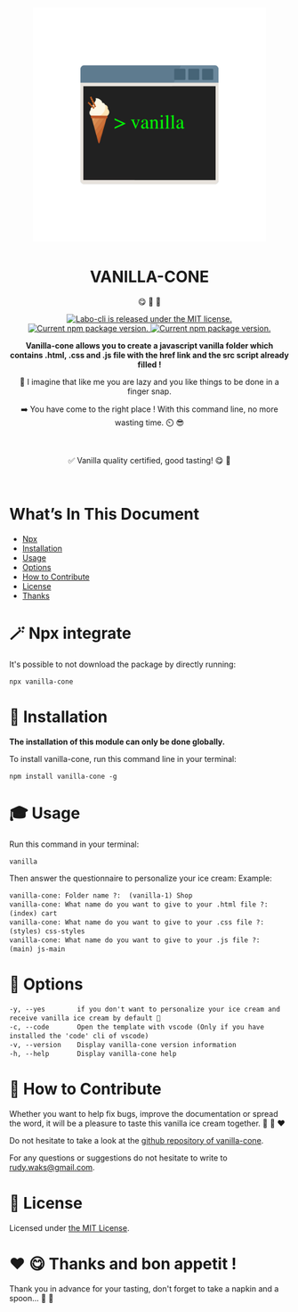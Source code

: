 <h1 align="center">
<img width="420" src="media/logo-vanilla-cone.png" alt="Chalk">
</h1>

<h1 align="center">VANILLA-CONE</h1>

<p align="center">
😋 🍦 🚀
<p>

<p align="center">
    <a href="https://github.com/mrwaks/vanilla-cone/blob/main/license" target="_blank">
        <img src="https://img.shields.io/badge/license-MIT-blue.svg" alt="Labo-cli is released under the MIT license." />
    </a>
    <a href="https://www.npmjs.com/package/vanilla-cone" target="_blank">
        <img src="https://img.shields.io/npm/v/vanilla-cone.svg" alt="Current npm package version." />
    </a>
    <a href="https://www.youtube.com/watch?v=LnqS6BnskIE" target="_blank">
        <img src="https://img.shields.io/badge/vanilla quality-certified-yellow" alt="Current npm package version." />
    </a>
<p>

<p align="center"><strong>Vanilla-cone allows you to create a javascript vanilla folder which contains .html, .css and .js file with the href link and the src script already filled !</strong></p>

<p align="center">🤔 I imagine that like me you are lazy and you like things to be done in a finger snap.</p>

<p align="center">➡️ You have come to the right place ! With this command line, no more wasting time. ⏲️ 😎</p>

<br>

<p align="center">✅ Vanilla quality certified, good tasting! 😋 🍦</p>

<br>

<h1>What’s In This Document</h1>

- <a href="#npx">Npx</a>
- <a href="#installation">Installation</a>
- <a href="#usage">Usage</a>
- <a href="#options">Options</a>
- <a href="#contribute">How to Contribute</a>
- <a href="#license">License</a>
- <a href="#thanks">Thanks</a>

<h1 id="npx">🪄 Npx integrate</h1>

<p>It's possible to not download the package by directly running:</p>

    npx vanilla-cone

<h1 id="installation">👷 Installation</h1>

<p style="font-weight:bold;">The installation of this module can only be done globally.</p>
<p>To install vanilla-cone, run this command line in your terminal:</p>

    npm install vanilla-cone -g

<h1 id="usage">🎓 Usage</h1>

<p>Run this command in your terminal:</p>

    vanilla

<p>Then answer the questionnaire to personalize your ice cream:
   Example:</p>

    vanilla-cone: Folder name ?:  (vanilla-1) Shop
    vanilla-cone: What name do you want to give to your .html file ?:  (index) cart
    vanilla-cone: What name do you want to give to your .css file ?:  (styles) css-styles
    vanilla-cone: What name do you want to give to your .js file ?:  (main) js-main

<h1 id="options">🔩 Options</h1>

    -y, --yes        if you don't want to personalize your ice cream and receive vanilla ice cream by default 🍦
    -c, --code       Open the template with vscode (Only if you have installed the 'code' cli of vscode)
    -v, --version    Display vanilla-cone version information
    -h, --help       Display vanilla-cone help

<h1 id="contribute">🤝 How to Contribute</h1>

<p>Whether you want to help fix bugs, improve the documentation or spread the word, it will be a pleasure to taste this vanilla ice cream together. 💪 🍦 ❤️</p>

<p>Do not hesitate to take a look at the <a href="https://github.com/mrwaks/vanilla-cone" target="_blank">github repository of vanilla-cone</a>.</p>

<p>For any questions or suggestions do not hesitate to write to<a href="mailto: rudy.waks@gmail.com"> rudy.waks@gmail.com</a>.</p>

<h1 id="license">📝 License</h1>

<p>Licensed under <a href="https://github.com/mrwaks/vanilla-cone/blob/main/license" target="_blank">the MIT License</a>.</p>

<h1 id="thanks">❤️ 😋 Thanks and bon appetit !</h1>

<p>Thank you in advance for your tasting, don't forget to take a napkin and a spoon... 🥄 🍦</p>